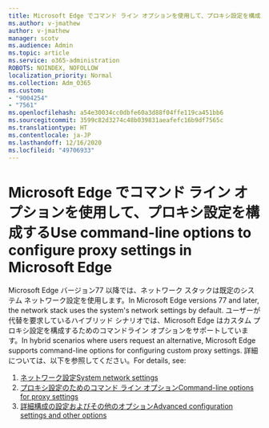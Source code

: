 ```yaml
---
title: Microsoft Edge でコマンド ライン オプションを使用して、プロキシ設定を構成する
ms.author: v-jmathew
author: v-jmathew
manager: scotv
ms.audience: Admin
ms.topic: article
ms.service: o365-administration
ROBOTS: NOINDEX, NOFOLLOW
localization_priority: Normal
ms.collection: Adm_O365
ms.custom:
- "9004254"
- "7561"
ms.openlocfilehash: a54e30034cc0dbfe60a3d88f04ffe119ca451bb6
ms.sourcegitcommit: 3599c82d3274c48b039831aeafefc16b9df7565c
ms.translationtype: HT
ms.contentlocale: ja-JP
ms.lasthandoff: 12/16/2020
ms.locfileid: "49706933"
---
```

# <a name="use-command-line-options-to-configure-proxy-settings-in-microsoft-edge"></a><span data-ttu-id="09368-102">Microsoft Edge でコマンド ライン オプションを使用して、プロキシ設定を構成する</span><span class="sxs-lookup"><span data-stu-id="09368-102">Use command-line options to configure proxy settings in Microsoft Edge</span></span>

<span data-ttu-id="09368-103">Microsoft Edge バージョン77 以降では、ネットワーク スタックは既定のシステム ネットワーク設定を使用します。</span><span class="sxs-lookup"><span data-stu-id="09368-103">In Microsoft Edge versions 77 and later, the network stack uses the system's network settings by default.</span></span> <span data-ttu-id="09368-104">ユーザーが代替を要求しているハイブリッド シナリオでは、Microsoft Edge はカスタム プロキシ設定を構成するためのコマンドライン オプションをサポートしています。</span><span class="sxs-lookup"><span data-stu-id="09368-104">In hybrid scenarios where users request an alternative, Microsoft Edge supports command-line options for configuring custom proxy settings.</span></span> <span data-ttu-id="09368-105">詳細については、以下を参照してください。</span><span class="sxs-lookup"><span data-stu-id="09368-105">For details, see:</span></span>

1. [<span data-ttu-id="09368-106">ネットワーク設定</span><span class="sxs-lookup"><span data-stu-id="09368-106">System network settings</span></span>](https://go.microsoft.com/fwlink/?linkid=2133962)
2. [<span data-ttu-id="09368-107">プロキシ設定のためのコマンド ライン オプション</span><span class="sxs-lookup"><span data-stu-id="09368-107">Command-line options for proxy settings</span></span>](https://go.microsoft.com/fwlink/?linkid=2134292)
3. [<span data-ttu-id="09368-108">詳細構成の設定およびその他のオプション</span><span class="sxs-lookup"><span data-stu-id="09368-108">Advanced configuration settings and other options</span></span>](https://go.microsoft.com/fwlink/?linkid=2134293)
